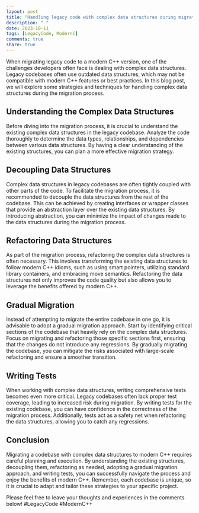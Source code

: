 ```yaml
---
layout: post
title: "Handling legacy code with complex data structures during migration to modern C++"
description: " "
date: 2023-10-11
tags: [LegacyCode, ModernC]
comments: true
share: true
---
```


When migrating legacy code to a modern C++ version, one of the challenges developers often face is dealing with complex data structures. Legacy codebases often use outdated data structures, which may not be compatible with modern C++ features or best practices. In this blog post, we will explore some strategies and techniques for handling complex data structures during the migration process.

## Understanding the Complex Data Structures

Before diving into the migration process, it is crucial to understand the existing complex data structures in the legacy codebase. Analyze the code thoroughly to determine the data types, relationships, and dependencies between various data structures. By having a clear understanding of the existing structures, you can plan a more effective migration strategy.

## Decoupling Data Structures

Complex data structures in legacy codebases are often tightly coupled with other parts of the code. To facilitate the migration process, it is recommended to decouple the data structures from the rest of the codebase. This can be achieved by creating interfaces or wrapper classes that provide an abstraction layer over the existing data structures. By introducing abstraction, you can minimize the impact of changes made to the data structures during the migration process.

## Refactoring Data Structures

As part of the migration process, refactoring the complex data structures is often necessary. This involves transforming the existing data structures to follow modern C++ idioms, such as using smart pointers, utilizing standard library containers, and embracing move semantics. Refactoring the data structures not only improves the code quality but also allows you to leverage the benefits offered by modern C++.

## Gradual Migration

Instead of attempting to migrate the entire codebase in one go, it is advisable to adopt a gradual migration approach. Start by identifying critical sections of the codebase that heavily rely on the complex data structures. Focus on migrating and refactoring those specific sections first, ensuring that the changes do not introduce any regressions. By gradually migrating the codebase, you can mitigate the risks associated with large-scale refactoring and ensure a smoother transition.

## Writing Tests

When working with complex data structures, writing comprehensive tests becomes even more critical. Legacy codebases often lack proper test coverage, leading to increased risk during migration. By writing tests for the existing codebase, you can have confidence in the correctness of the migration process. Additionally, tests act as a safety net when refactoring the data structures, allowing you to catch any regressions.

## Conclusion

Migrating a codebase with complex data structures to modern C++ requires careful planning and execution. By understanding the existing structures, decoupling them, refactoring as needed, adopting a gradual migration approach, and writing tests, you can successfully navigate the process and enjoy the benefits of modern C++. Remember, each codebase is unique, so it is crucial to adapt and tailor these strategies to your specific project.

Please feel free to leave your thoughts and experiences in the comments below! #LegacyCode #ModernC++